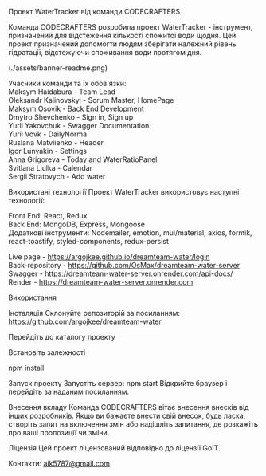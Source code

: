 Проект WaterTracker від команди CODECRAFTERS

Команда CODECRAFTERS розробила проект WaterTracker - інструмент, призначений для
відстеження кількості спожитої води щодня. Цей проект призначений допомогти
людям зберігати належний рівень гідратації, відстежуючи споживання води протягом
дня.<br/>

(./assets/banner-readme.png)

Учасники команди та їх обов'язки:</br> Maksym Haidabura - Team Lead </br>
Oleksandr Kalinovskyi - Scrum Master, HomePage </br> Maksym Osovik - Back End
Development </br> Dmytro Shevchenko - Sign in, Sign up </br> Yurii Yakovchuk -
Swagger Documentation </br> Yurii Vovk - DailyNorma </br> Ruslana Matviienko -
Header </br> Igor Lunyakin - Settings </br> Anna Grigoreva - Today and
WaterRatioPanel </br> Svitlana Liulka - Calendar </br> Sergii Stratovych - Add
water</br>

Використані технології Проект WaterTracker використовує наступні
технології:</br>

Front End: React, Redux </br> Back End: MongoDB, Express, Mongoose </br>
Додаткові інструменти: Nodemailer, emotion, mui/material, axios, formik,
react-toastify, styled-components, redux-persist</br>

Live page - https://argojkee.github.io/dreamteam-water/login</br>
Back-repository - https://github.com/OsMax/dreamteam-water-server </br>
Swagger - https://dreamteam-water-server.onrender.com/api-docs/ </br> Render -
https://dreamteam-water-server.onrender.com</br>

Використання

Інсталяція Склонуйте репозиторій за посиланням:
https://github.com/argojkee/dreamteam-water

Перейдіть до каталогу проекту

Встановіть залежності

npm install

Запуск проекту Запустіть сервер: npm start Відкрийте браузер і перейдіть за
наданим посиланням.

Внесення вкладу Команда CODECRAFTERS вітає внесення внесків від інших
розробників. Якщо ви бажаєте внести свій внесок, будь ласка, створіть запит на
включення змін або надішліть запитання, де розкажіть про ваші пропозиції чи
зміни.

Ліцензія Цей проект ліцензований відповідно до ліцензії GoIT.

Контакти: aik5787@gmail.com
